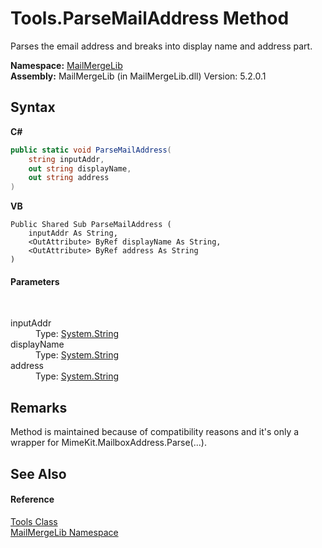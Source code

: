 # Tools.ParseMailAddress Method 
 

Parses the email address and breaks into display name and address part.

**Namespace:**&nbsp;<a href="31c6ebbe-d683-7561-7308-5a5ee1f76bf5">MailMergeLib</a><br />**Assembly:**&nbsp;MailMergeLib (in MailMergeLib.dll) Version: 5.2.0.1

## Syntax

**C#**<br />
``` C#
public static void ParseMailAddress(
	string inputAddr,
	out string displayName,
	out string address
)
```

**VB**<br />
``` VB
Public Shared Sub ParseMailAddress ( 
	inputAddr As String,
	<OutAttribute> ByRef displayName As String,
	<OutAttribute> ByRef address As String
)
```


#### Parameters
&nbsp;<dl><dt>inputAddr</dt><dd>Type: <a href="http://msdn2.microsoft.com/en-us/library/s1wwdcbf" target="_blank">System.String</a><br /></dd><dt>displayName</dt><dd>Type: <a href="http://msdn2.microsoft.com/en-us/library/s1wwdcbf" target="_blank">System.String</a><br /></dd><dt>address</dt><dd>Type: <a href="http://msdn2.microsoft.com/en-us/library/s1wwdcbf" target="_blank">System.String</a><br /></dd></dl>

## Remarks
Method is maintained because of compatibility reasons and it's only a wrapper for MimeKit.MailboxAddress.Parse(...).

## See Also


#### Reference
<a href="035af935-b2dc-0551-0ca5-4288088c4c99">Tools Class</a><br /><a href="31c6ebbe-d683-7561-7308-5a5ee1f76bf5">MailMergeLib Namespace</a><br />